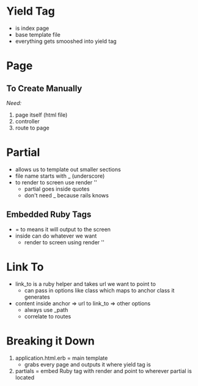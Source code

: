 # Yield Tag

-  is index page
-  base template file
-  everything gets smooshed into yield tag

# Page

## To Create Manually

_Need:_

1. page itself (html file)
2. controller
3. route to page

# Partial

-  allows us to template out smaller sections
-  file name starts with \_ (underscore)
-  to render to screen use render ''
   -  partial goes inside quotes
   -  don't need \_ because rails knows

## Embedded Ruby Tags

-  = to means it will output to the screen
-  inside can do whatever we want
   -  render to screen using render ''

# Link To

-  link_to is a ruby helper and takes url we want to point to
   -  can pass in options like class which maps to anchor class it generates
-  content inside anchor => url to link_to => other options
   -  always use \_path
   -  correlate to routes

# Breaking it Down

1. application.html.erb = main template
   -  grabs every page and outputs it where yield tag is
2. partials = embed Ruby tag with render and point to wherever partial is located
